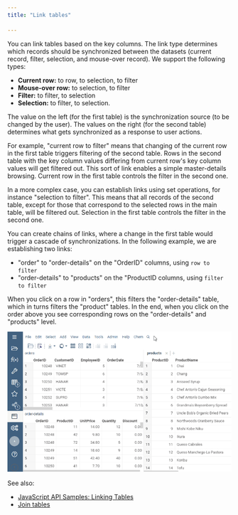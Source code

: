 ```yaml
---
title: "Link tables"

---
```


You can link tables based on the key columns. The link type determines which records should be synchronized between the
datasets (current record, filter, selection, and mouse-over record). We support the following types:

* **Current row:** to row, to selection, to filter
* **Mouse-over row:** to selection, to filter
* **Filter:** to filter, to selection
* **Selection:** to filter, to selection.

The value on the left (for the first table) is the synchronization source (to be changed by the user).
The values on the right (for the second table) determines what gets synchronized as a response to user actions.

For example, "current row to filter" means that changing of the current row in the first table triggers
filtering of the second table. Rows in the second table with the key column values differing from
current row's key column values will get filtered out. This sort of link enables a simple
master-details browsing. Current row in the first table controls the filter in the second one.

In a more complex case, you can establish links using set operations, for instance "selection to filter".
This means that all records of the second table, except for those that correspond to the
selected rows in the main table, will be filtered out. Selection in the first table
controls the filter in the second one.

You can create chains of links, where a change in the first table would trigger a cascade of
synchronizations. In the following example, we are establishing two links:

* "order" to "order-details" on the "OrderID" columns, using `row to filter`
* "order-details" to "products" on the "ProductID columns, using `filter to filter`

When you click on a row in "orders", this filters the "order-details" table, which in turns
filters the "product" tables. In the end, when you click on the order above you see corresponding
rows on the "order-details" and "products" level.

![link-tables](link-tables.gif)

See also:

* [JavaScript API Samples: Linking Tables](https://public.datagrok.ai/js/samples/data-frame/link-tables)
* [Join tables](../transform/join-tables.md)
